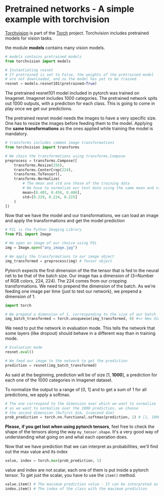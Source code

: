 # Pretrained networks - A simple example with torchvision

[Torchvision](https://pytorch.org/docs/stable/torchvision/index.html) is part of the [Torch](https://pytorch.org/) project. Torchvision includes pretrained models for vision tasks.

the module **models** contains many vision models.

```python
# models contains pretrained models
from torchvision import models

# Instantiating resnet
# If pretrained is set to False, the weights of the pretrained model
# are not downloaded, and so the model has yet to be trained.
resnet = models.resnet101(pretrained=True)
```

The pretrained resnet101 model included in pytorch was trained on Imagenet. Imagenet includes 1000 categories. The pretrained network spits out 1000 outputs, with a prediction for each class. This is going to come in play once we get our predictions.

The pretrained resnet model needs the images to have a very specific size. One has to resize the images before feeding them to the model. Applying the **same transformations** as the ones applied while training the model is mandatory.

`````python
# transforms includes common image transformations
from torchvision import transforms

# We chain the transformations using transforms.Compose
preprocess = transforms.Compose([
    transforms.Resize(256),
    transforms.CenterCrop(224),
    transforms.ToTensor(),
    transforms.Normalize(
        # The mean and std are those of the training data
        # We have to normalize our test data using the same mean and std
        mean=[0.485, 0.456, 0.406],
        std=[0.229, 0.224, 0.225]
    )
])
`````

Now that we have the model and our transformations, we can load an image and apply the transformations and get the model prediction

````python
# PIL is the Python Imaging Library
from PIL import Image

# We open an image of our choice using PIL
img = Image.open("any_image.jpg")

# We apply the transformations to our image object
img_transformed = preprocess(img) # Tensor object
````

Pytorch expects the first dimension of the the tensor that is fed to the neural net to be that of the batch size. Our image has a dimension of (3=Number of RGB colors, 224, 224). The 224 comes from our cropping transformations. We need to prepend the dimension of the batch. As we're feeding one image per time (just to test our network), we prepend a dimension of 1.

````python
import torch

# We prepend a dimension of 1, corresponding to the size of our batch
img_batch_transformed = torch.unsqueeze(img_transformed, 0) #=> New dimension: [1, 3, 224, 224]
````

We need to put the network in evaluation mode. This tells the network that some layers (like dropout) should behave in a different way than in training mode.

````python
# Evaluation mode
resnet.eval()

# We feed our image to the network to get the prediction
prediction = resnet(img_batch_transformed)
````

As said at the beginning, prediction will be of size [1, **1000**], a prediction for each one of the 1000 categories in Imagenet dataset.

To normalize the output to a range of [0, 1] and to get a sum of 1 for all predictions, we apply a softmax.

````python
# The one correspond to the dimension over which we want to normalize
# as we want to normalize over the 1000 prediction, we choose
# the second dimension (0=first dim, 1=second dim)
prob_prediction = torch.nn.functional.softmax(prediction, 1) # [1, 1000]
````

**Please,** **if you get lost when using pytorch tensors**, feel free to check the shape of the tensors along the way `my_tensor.shape`. It's a very good way of understanding what going on and what each operation does.

Now that we have prediction that we can interpret as probabilities, we'll find out the max value and its index

````python
value, index = torch.max(prob_prediction, 1)
````

value and index are not scalar, each one of them is put inside a pytorch tensor. To get just the scalar, you have to use the `item()` method.

````python
value.item() # The maximum prediction value - It can be interpreted as a probability
index.item() # The index of the class with the maximum prediction
````

